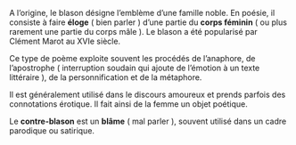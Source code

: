 A l’origine, le blason désigne l’emblème d’une famille noble. En poésie, il consiste à faire **éloge** ( bien parler ) d’une partie du **corps féminin** ( ou plus rarement une partie du corps mâle ). Le blason a été popularisé par Clément Marot au XVIe siècle.

Ce type de poème exploite souvent les procédés de l’anaphore, de l’apostrophe ( interruption soudain qui ajoute de l’émotion à un texte littéraire ), de la personnification et de la métaphore.

Il est généralement utilisé dans le discours amoureux et prends parfois des connotations érotique. Il fait ainsi de la femme un objet poétique.

Le **contre-blason** est un **blâme** ( mal parler ), souvent utilisé dans un cadre parodique ou satirique.